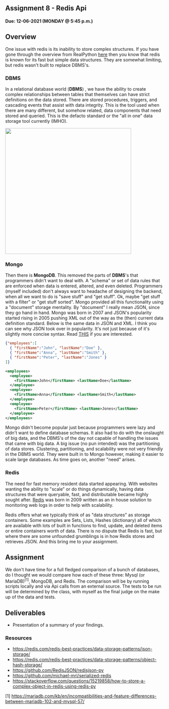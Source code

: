 ## Assignment 8 - Redis Api
#### Due: 12-06-2021 (MONDAY @ 5:45 p.m.)

## Overview

One issue with redis is its inability to store complex structures.  If you  have gone through the overview from RealPython [here](https://realpython.com/python-redis/) then you know that redis is known for its fast but simple data structures. They are somewhat limiting, but redis wasn't built to replace DBMS's. 

### DBMS

In a relational database world (**DBMS**) , we have the ability to create complex relationships between tables that themselves can have strict definitions on the data stored. There are stored procedures, triggers, and cascading events that assist with data integrity.  This is the tool used when there are many different, but somehow related, data components that need stored and queried. This is the defacto standard or the "all in one" data storage tool currently (IMHO). 

<img src="https://cs.msutexas.edu/~griffin/zcloud/zcloud-files/imdb_schema.png" width="400">

### Mongo

Then there is **MongoDB**. This removed the parts of **DBMS**'s that programmers didn't want to deal with. A "schema" or set of data rules that are enforced when data is entered, altered, and even deleted. Programmers (myself included) don't always want to headache of designing the backend, when all we want to do is "save stuff" and "get stuff". Ok, maybe "get stuff with a filter" or "get stuff sorted". Mongo provided all this functionality using a "document" storage mentality. By "document" I really mean JSON, since they go hand in hand. Mongo was born in 2007 and JSON's popularity started rising in 2005 pushing XML out of the way as the (then) current data definition standard. Below is the same data in JSON and XML. I think you can see why JSON took over in popularity. It's not just because of it's slightly more concise syntax. Read [THIS](https://twobithistory.org/2017/09/21/the-rise-and-rise-of-json.html) if you are interested.

```json
{"employees":[
  { "firstName":"John", "lastName":"Doe" },
  { "firstName":"Anna", "lastName":"Smith" },
  { "firstName":"Peter", "lastName":"Jones" }
]}
```

```xml
<employees>
  <employee>
    <firstName>John</firstName> <lastName>Doe</lastName>
  </employee>
  <employee>
    <firstName>Anna</firstName> <lastName>Smith</lastName>
  </employee>
  <employee>
    <firstName>Peter</firstName> <lastName>Jones</lastName>
  </employee>
</employees>
```

Mongo didn't become popular just because programmers were lazy and didn't want to define database schemas. It also had to do with the onslaught of big data, and the DBMS's of the day not capable of handling the issues that came with big data. A big issue (no pun intended) was the partitioning of data stores. Clustering, partitioning, and scalability were not very friendly in the DBMS world. They were built in to Mongo however, making it easier to scale large databases. As time goes on, another "need" arises. 

### Redis

The need for fast memory resident data started appearing. With websites wanting the ability to "scale" or do things dynamically, having data structures that were queryable, fast, and distributable became highly sought after. [Redis](https://en.wikipedia.org/wiki/Redis) was born in 2009 written as an in house solution to monitoring web logs in order to help with scalability. 

Redis offers what we typically think of as "data structures" as storage containers. Some examples are Sets, Lists, Hashes (dictionary) all of which are available with lots of built in functions to find, update, and deleted items or entire containers worth of data. There is no dispute that Redis is fast, but where there are some unfounded grumblings is in how Redis stores and retrieves JSON. And this bring me to your assignment. 

## Assignment

We don't have time for a full fledged comparison of a bunch of databases, do I thought we would compare how each of these three: Mysql (or MariaDB)<sup>[1]</sup>, MongoDB, and Redis. The comparison will be by running scripts locally and via Api calls from an external source. The tests to be run will be determined by the class, with myself as the final judge on the make up of the data and tests.







## Deliverables

- Presentation of a summary of your findings. 


### Resources

- https://redis.com/redis-best-practices/data-storage-patterns/json-storage/
- https://redis.com/redis-best-practices/data-storage-patterns/object-hash-storage/
- https://github.com/RedisJSON/redisjson-py
- https://github.com/michael-mri/serialized-redis
- https://stackoverflow.com/questions/15219858/how-to-store-a-complex-object-in-redis-using-redis-py



[1] https://mariadb.com/kb/en/incompatibilities-and-feature-differences-between-mariadb-102-and-mysql-57/


